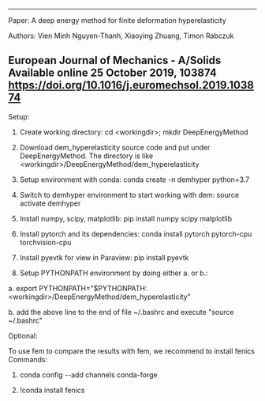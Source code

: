 --------------------------------------------------------------------
Paper: 
A deep energy method for finite deformation hyperelasticity

Authors: Vien Minh Nguyen-Thanh, Xiaoying Zhuang, Timon Rabczuk

European Journal of Mechanics - A/Solids
Available online 25 October 2019, 103874
https://doi.org/10.1016/j.euromechsol.2019.103874
--------------------------------------------------------------------
Setup:
1. Create working directory: cd \<workingdir\>; mkdir DeepEnergyMethod

2. Download dem_hyperelasticity source code and put under DeepEnergyMethod.
The directory is like \<workingdir\>/DeepEnergyMethod/dem_hyperelasticity

3. Setup environment with conda: conda create -n demhyper python=3.7

4. Switch to demhyper environment to start working with dem: source activate demhyper

5. Install numpy, scipy, matplotlib: pip install numpy scipy matplotlib

6. Install pytorch and its dependencies: conda install pytorch pytorch-cpu torchvision-cpu

7. Install pyevtk for view in Paraview: pip install pyevtk

8. Setup PYTHONPATH environment by doing either a. or b.: 

a. export PYTHONPATH="$PYTHONPATH:\<workingdir\>/DeepEnergyMethod/dem_hyperelasticity"
  
b. add the above line to the end of file ~/.bashrc and execute "source ~/.bashrc"

Optional:

To use fem to compare the results with fem, we recommend to install fenics
Commands:
1. conda config --add channels conda-forge

2. !conda install fenics
